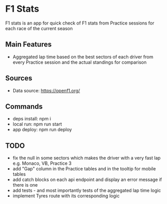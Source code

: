 # F1 Stats

F1 stats is an app for quick check of F1 stats from Practice sessions for each race of the current season

## Main Features

- Aggregated lap time based on the best sectors of each driver from every Practice session and the actual standings for comparison

## Sources

- Data source: <https://openf1.org/>

## Commands

- deps install: npm i
- local run: npm run start
- app deploy: npm run deploy

## TODO

- fix the null in some sectors which makes the driver with a very fast lap e.g. Monaco, VB, Practice 3
- add "Gap" column in the Practice tables and in the tooltip for mobile tables
- add catch blocks on each api endpoint and display an error message if there is one
- add tests - and most importantly tests of the aggregated lap time logic
- implement Tyres route with its corresponding logic
